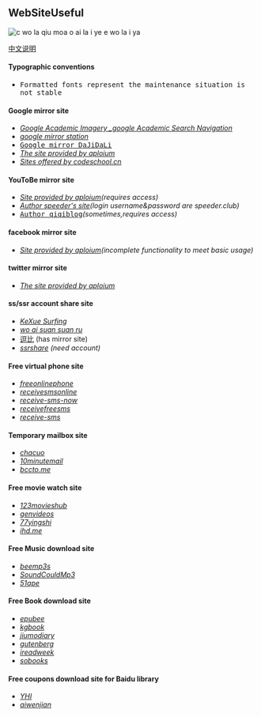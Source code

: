 WebSiteUseful
---
<img src="https://img.shields.io/badge/build-to be continued-red.svg" title="c wo la qiu moa o ai la i ye e wo la i ya">

[中文说明](https://github.com/loremwalker/WebSiteUseful/wiki/WebSiteUseful%E4%B8%AD%E6%96%87%E8%AF%B4%E6%98%8E)
#### Typographic conventions
 * <samp>Formatted fonts represent the maintenance situation is not stable</samp>
#### Google mirror site 
 * <i>[Google Academic Imagery _google Academic Search Navigation](http://ac.scmor.com/)</i>
 * <i>[google mirror station](https://google.jiongjun.cc/)</i>
 * <samp>[Google mirror DaJiDaLi](https://guge.db233.ml/)</samp>
 * <i>[The site provided by aploium](https://g.zmirrordemo.com)</i>
 * <i>[Sites offered by codeschool.cn](https://www.gotype.tk/)</i>
#### YouToBe mirror site
* <i>[Site provided by aploium](https://ytb-pc.zmirrordemo.com/)(requires access)</i>
* <i>[Author speeder's site](https://youtube.speeder.cf/)(login username&password are speeder.club)</i>
* <samp>[Author qiqiblog](http://wall.qiqiblog.cn/)</samp><i>(sometimes,requires access)</i>
#### facebook mirror site
* <i>[Site provided by aploium](https://fb.zmirrordemo.com)(incomplete functionality to meet basic usage)</i>
#### twitter mirror site
* <i>[The site provided by aploium](https://t-pc.zmirrordemo.com/)</i>
#### ss/ssr account share site
* <i>[KeXue Surfing](http://i.wuw.red) </i>
* <i>[wo ai suan suan ru](http://www.ssr.blue/)</i>
* [逗比](https://doub.io) (has mirror site)
* <i>[ssrshare](https://www.ssrshare.com) (need account)</i>

#### Free virtual phone site
* <i>[freeonlinephone](https://www.freeonlinephone.org/)</i>
* <i>[receivesmsonline](https://www.receivesmsonline.net/)</i>
* <i>[receive-sms-now](http://receive-sms-now.com/)</i>
* <i>[receivefreesms](http://receivefreesms.com)</i>
* <i>[receive-sms](http://www.receive-sms.com)</i>
#### Temporary mailbox site
* <i>[chacuo](http://24mail.chacuo.net/)</i>
* <i>[10minutemail](https://10minutemail.org/)</i>
* <i>[bccto.me](http://www.bccto.me)</i>
#### Free movie watch site
* <i>[123movieshub](https://123movieshub.to/)</i>
* <i>[genvideos](https://genvideos.org/)</i>
* <i>[77yingshi](http://www.77yingshi.top/)</i>
* <i>[ihd.me](http://ihd.me/)</i>
#### Free Music download site
* <i>[beemp3s](http://beemp3s.org/)</i>
* <i>[SoundCouldMp3](https://soundcloudmp3.org/zh)</i>
* <i>[51ape](http://www.51ape.com/)</i>
#### Free Book download site
* <i>[epubee](http://cn.epubee.com/books/)</i>
* <i>[kgbook](https://kgbook.com/)</i>
* <i>[jiumodiary](https://www.jiumodiary.com/)</i>
* <i>[gutenberg](http://www.gutenberg.org/)</i>
* <i>[ireadweek](http://ireadweek.com/index.php)</i>
* <i>[sobooks](https://sobooks.cc/)</i>
#### Free coupons download site for Baidu library 
* <i>[YHI](https://shui.azurewebsites.net/bdwk/)</i>
* <i>[aiwenjian](http://aiwenjian.com/)</i>
